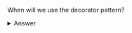 When will we use the decorator pattern?

<details><summary>Answer</summary>
When we want to add functionality without changing a class.
</details>